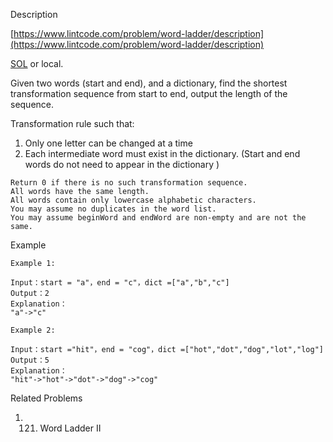 Description

[https://www.lintcode.com/problem/word-ladder/description](https://www.lintcode.com/problem/word-ladder/description)

[SOL](https://www.jiuzhang.com/problem/word-ladder/) or local.

Given two words (start and end), and a dictionary, find the shortest transformation sequence from start to end, output the length of the sequence.

Transformation rule such that:


1. Only one letter can be changed at a time
2. Each intermediate word must exist in the dictionary. (Start and end words do not need to appear in the dictionary )
```
Return 0 if there is no such transformation sequence.
All words have the same length.
All words contain only lowercase alphabetic characters.
You may assume no duplicates in the word list.
You may assume beginWord and endWord are non-empty and are not the same.
```

Example
```
Example 1:

Input：start = "a"，end = "c"，dict =["a","b","c"]
Output：2
Explanation：
"a"->"c"

Example 2:

Input：start ="hit"，end = "cog"，dict =["hot","dot","dog","lot","log"]
Output：5
Explanation：
"hit"->"hot"->"dot"->"dog"->"cog"
```

Related Problems
1. 121. Word Ladder II
